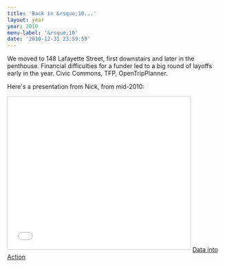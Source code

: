 ```yaml
---
title: 'Back in &rsquo;10...'
layout: year
year: 2010
menu-label: '&rsquo;10'
date: '2010-12-31 23:59:59'
---
```


We moved to 148 Lafayette Street, first downstairs and later in the penthouse. Financial difficulties for a funder led to a big round of layoffs early in the year. Civic Commons, TFP, OpenTripPlanner.

Here's a presentation from Nick, from mid-2010:

<iframe src="//www.slideshare.net/slideshow/embed_code/4529825" width="425" height="355" frameborder="0" marginwidth="0" marginheight="0" scrolling="no" style="border:1px solid #CCC; border-width:1px; margin-bottom:5px; max-width: 100%;" allowfullscreen> </iframe> <a href="//www.slideshare.net/nickgrossman/data-into-action" title="Data into Action" target="_blank">Data into Action</a>